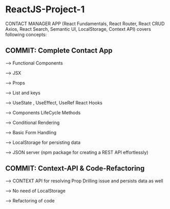 # ReactJS-Project-1

CONTACT MANAGER APP (React Fundamentals, React Router, React CRUD Axios, React Search, Semantic UI, LocalStorage, Context API) covers following concepts:   

COMMIT:  Complete Contact App  
-----------------------------  

--> Functional Components   

--> JSX  

--> Props  

--> List and keys  

--> UseState , UseEffect, UseRef React Hooks  

--> Components LifeCycle Methods  

--> Conditional Rendering  

--> Basic Form Handling  

--> LocalStorage for persisting data  

--> JSON server (npm package for creating a REST API effortlessly)

COMMIT:  Context-API & Code-Refactoring  
---------------------------------------  

--> CONTEXT API for resolving Prop Drilling issue and persists data as well

--> No need of LocalStorage

--> Refactoring of code
